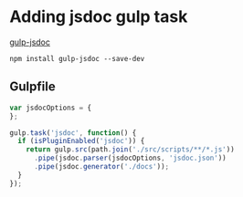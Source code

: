 # Adding jsdoc gulp task

[gulp-jsdoc](https://www.npmjs.org/package/gulp-jsdoc)

`npm install gulp-jsdoc --save-dev`

## Gulpfile

```javascript
var jsdocOptions = {
};

gulp.task('jsdoc', function() {
  if (isPluginEnabled('jsdoc')) {
    return gulp.src(path.join('./src/scripts/**/*.js'))
      .pipe(jsdoc.parser(jsdocOptions, 'jsdoc.json'))
      .pipe(jsdoc.generator('./docs'));
  }
});
```
